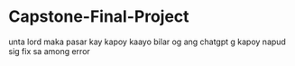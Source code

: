 # Capstone-Final-Project
unta lord maka pasar kay kapoy kaayo bilar og ang chatgpt g kapoy napud sig fix sa among error
